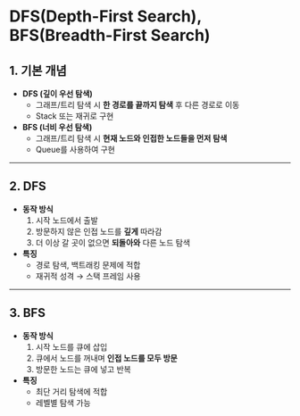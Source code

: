 # DFS(Depth-First Search), BFS(Breadth-First Search)

## 1. 기본 개념
- **DFS (깊이 우선 탐색)**
  - 그래프/트리 탐색 시 **한 경로를 끝까지 탐색** 후 다른 경로로 이동
  - Stack 또는 재귀로 구현
- **BFS (너비 우선 탐색)**
  - 그래프/트리 탐색 시 **현재 노드와 인접한 노드들을 먼저 탐색**
  - Queue를 사용하여 구현

---

## 2. DFS
- **동작 방식**
  1. 시작 노드에서 출발
  2. 방문하지 않은 인접 노드를 **깊게** 따라감
  3. 더 이상 갈 곳이 없으면 **되돌아와** 다른 노드 탐색
- **특징**
  - 경로 탐색, 백트래킹 문제에 적합
  - 재귀적 성격 → 스택 프레임 사용

---

## 3. BFS
- **동작 방식**
  1. 시작 노드를 큐에 삽입
  2. 큐에서 노드를 꺼내며 **인접 노드를 모두 방문**
  3. 방문한 노드는 큐에 넣고 반복
- **특징**
  - 최단 거리 탐색에 적합
  - 레벨별 탐색 가능